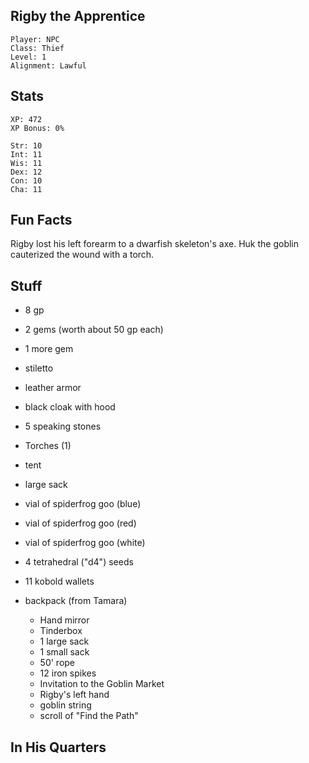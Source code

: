 
## Rigby the Apprentice

    Player: NPC
    Class: Thief
    Level: 1
    Alignment: Lawful

## Stats

    XP: 472
    XP Bonus: 0%

    Str: 10
    Int: 11
    Wis: 11
    Dex: 12
    Con: 10
    Cha: 11

## Fun Facts

Rigby lost his left forearm to a dwarfish skeleton's axe.  Huk the goblin
cauterized the wound with a torch.

## Stuff

* 8 gp
* 2 gems (worth about 50 gp each)
* 1 more gem
* stiletto
* leather armor
* black cloak with hood
* 5 speaking stones
* Torches (1)
* tent
* large sack
* vial of spiderfrog goo (blue)
* vial of spiderfrog goo (red)
* vial of spiderfrog goo (white)
* 4 tetrahedral ("d4") seeds
* 11 kobold wallets

* backpack (from Tamara)
  * Hand mirror
  * Tinderbox
  * 1 large sack
  * 1 small sack
  * 50' rope
  * 12 iron spikes
  * Invitation to the Goblin Market
  * Rigby's left hand
  * goblin string
  * scroll of "Find the Path"

## In His Quarters

